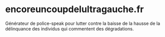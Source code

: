 # encoreuncoupdelultragauche.fr
Générateur de police-speak pour lutter contre la baisse de la hausse de la délinquance des individus qui commentent des dégradations.
